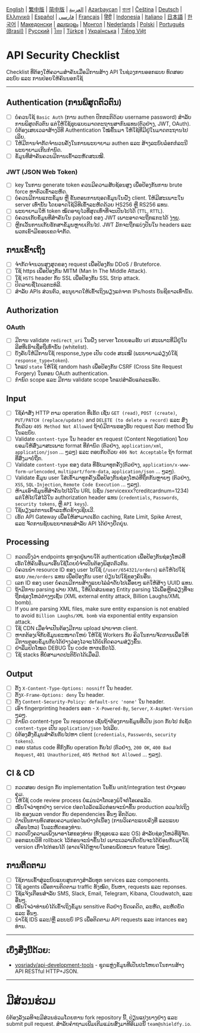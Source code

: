 [English](./README.md) | [繁中版](./README-tw.md) | [简中版](./README-zh.md) | [العربية](./README-ar.md) | [Azərbaycan](./README-az.md) | [বাংলা](./README-bn.md) | [Čeština](./README-cs.md) | [Deutsch](./README-de.md) | [Ελληνικά](./README-el.md) | [Español](./README-es.md) | [فارسی](./README-fa.md) | [Français](./README-fr.md) | [हिंदी](./README-hi.md) | [Indonesia](./README-id.md) | [Italiano](./README-it.md) | [日本語](./README-ja.md) | [한국어](./README-ko.md) | [Македонски](./README-mk.md) | [മലയാളം](./README-ml.md) | [Монгол](./README-mn.md) | [Nederlands](./README-nl.md) | [Polski](./README-pl.md) | [Português (Brasil)](./README-pt_BR.md) | [Русский](./README-ru.md) | [ไทย](./README-th.md) | [Türkçe](./README-tr.md) | [Українська](./README-uk.md) | [Tiếng Việt](./README-vi.md)

# API Security Checklist

Checklist ທີ່ຕ້ອງໃຫ້ຄວາມສຳຄັນເມື່ອມີການສ້າງ API ໃນຊ່ວງການອອກແບບ ທົດສອບລະບົບ ແລະ ການປ່ອຍໃຫ້ຄົນນອກໃຊ້

---

## Authentication (ການພິສູດຕົວຕົນ)

- [ ] ບໍ່ຄວນໃຊ້ `Basic Auth` (ການ authen ປົກກະຕິດ້ວຍ username password) ສຳລັບການພິສູດຕົວຕົນ ແຕ່ໃຫ້ໃຊ້ຮູບແບບມາດຕະຖານສາກົນແທນ(ຕົວຢ່າງ, JWT, OAuth).
- [ ] ບໍ່ຕ້ອງເສຍເວລາສ້າງວິທີ Authentication ໃໝ່ຂຶ້ນມາ ໃຫ້ໃຊ້ທີ່ມີຢູ່ໃນມາດຕະຖານໄປເລີຍ.
- [ ] ໃຫ້ມີການຈຳກັດຈຳນວນຄັ້ງໃນການພະຍາຍາມ authen ແລະ ສ້າງລະບົບລ໋ອກກໍລະນີພະຍາຍາມເກີນກຳນົດ.
- [ ] ຂໍ້ມູນທີ່ສຳຄັນຄວນມີການເຂົ້າລະຫັດສະເໝີ.

### JWT (JSON Web Token)

- [ ] key ໃນການ generate token ຄວນມີຄວາມສັບຊ້ອນສູງ ເພື່ອປ້ອງກັນການ brute force ຫາຕົວເຂົ້າລະຫັດ.
- [ ] ບໍ່ຄວນມີການແກະຂໍ້ມູນ ຫຼື ຂັ້ນຕອນການຖອດຂໍ້ມູນໃນຝັ່ງ client. ໃຫ້ມີສະເພາະໃນ server ເທົ່ານັ້ນ ໂດຍອາດໃຊ້ວິທີເຂົ້າລະຫັດດ້ວຍ HS256 ຫຼື RS256 ແທນ.
- [ ] ພະຍາຍາມໃຫ້ token ໝົດອາຍຸໄວທີ່ສຸດເທົ່າທີ່ຈະເປັນໄປໄດ້ (`TTL`, `RTTL`).
- [ ] ບໍ່ຄວນເກັບຂໍ້ມູນທີ່ສຳຄັນໃນ payload ຂອງ JWT ເພາະອາດຈະຖືກແກະໄດ້ [ງ່າຍ](https://jwt.io/#debugger-io).
- [ ] ຫຼີກເວັ້ນການເກັບຮັກສາຂໍ້ມູນຫຼາຍເກີນໄປ. JWT ມັກຈະຖືກແບ່ງປັນໃນ headers ແລະພວກເຂົາມີຂອບເຂດຈໍາກັດ.

## ການເຂົ້າເຖິງ

- [ ] ຈຳກັດຈຳນວນສູງສຸດຂອງ request ເພື່ອປ້ອງກັນ DDoS / Bruteforce.
- [ ] ໃຊ້ https ເພື່ອປ້ອງກັນ MITM (Man In The Middle Attack).
- [ ] ໃຊ້ `HSTS` header ກັບ SSL ເພື່ອປ້ອງກັນ SSL Strip attack.
- [ ] ປິດລາຍຊື່ໄດເລກະທໍລີ.
- [ ] ສໍາລັບ APIs ສ່ວນຕົວ, ອະນຸຍາດໃຫ້ເຂົ້າເຖິງພຽງແຕ່ຈາກ IPs/hosts ບັນຊີຂາວເທົ່ານັ້ນ.

## Authorization

### OAuth

- [ ] ມີການ validate `redirect_uri` ໃນຝັ່ງ server ໂດຍຍອມຮັບ uri ສະເພາະທີ່ມີຢູ່ໃນລີສທີ່ເຮົາເຊື່ອຖືເທົ່ານັ້ນ (whitelist).
- [ ] ບັງຄັບໃຫ້ມີການໃຊ້ response_type ເປັນ code ສະເໝີ (ພະຍາຍາມລ່ຽງບໍ່ໃຊ້ `response_type=token`).
- [ ] ໂຕແປ `state` ໃຫ້ໃຊ້ random hash ເພື່ອປ້ອງກັນ CSRF (Cross Site Request Forgery) ໃນຕອນ OAuth authentication.
- [ ] ກຳນົດ scope ແລະ ມີການ validate scope ໂຕແປສຳລັບແຕ່ລະແອັບ.

## Input

- [ ] ໃຊ້ຄຳສັ່ງ HTTP ຕາມ operation ທີ່ເຮັດ ເຊັ່ນ `GET (read)`, `POST (create)`, `PUT/PATCH (replace/update)` and `DELETE (to delete a record)` ແລະ ສົ່ງກັບດ້ວຍ `405 Method Not Allowed` ຖ້າບໍ່ມີການຮອງຮັບ request ດ້ວຍ method ນັ້ນໃນລະບົບ.
- [ ] Validate `content-type` ໃນ header ຂາ request (Content Negotiation) ໂດຍຍອມໃຫ້ສົ່ງມາສະເພາະ format ທີ່ກຳນົດ (ຕົວຢ່າງ, `application/xml`, `application/json` ... ໆລໆ) ແລະ ຕອບກັບດ້ວຍ `406 Not Acceptable` ຖ້າ format ທີ່ສົ່ງມາບໍ່ຖືກ.
- [ ] Validate `content-type` ຂອງ data ທີ່ຮັບມາທຸກຄັ້ງ(ຕົວຢ່າງ, `application/x-www-form-urlencoded`, `multipart/form-data`, `application/json` ... ໆລໆ).
- [ ] Validate ຂໍ້ມູນ user ໃສ່ເຂົ້າມາທຸກຄັ້ງເພື່ອປ້ອງກັນຊ່ອງໂຫວ່ທີ່ຖືກກັນຫຼາຍໆ (ຕົວຢ່າງ, `XSS`, `SQL-Injection`, `Remote Code Execution` ... ໆລໆ).
- [ ] ຫ້າມເອົາຂໍ້ມູນທີ່ສຳຄັນໄປໄວ້ໃນ URL (ເຊັ່ນ /servicexxx?creditcardnum=1234) ແຕ່ໃຫ້ໄປໃສ່ໄວ້ໃນ authorization header ແທນ (`credentials`, `Passwords`, `security tokens`, ຫຼື `API keys`).
- [ ] ໃຊ້ພຽງແຕ່ການເຂົ້າລະຫັດຂ້າງເຊີບເວີ.
- [ ] ເຮັດ API Gateway ເພື່ອໃຫ້ສາມາດເຮັດ caching, Rate Limit, Spike Arrest, ແລະ ຈັດການຊັບພະຍາກອນສຳລັບ API ໄດ້ຢ່າງຍືດຍຸ່ນ.

## Processing

- [ ] ກວດເບິ່ງວ່າ endpoints ທຸກຈຸດຢູ່ພາຍໃຕ້ authentication ເພື່ອປ້ອງກັນຊ່ອງໂຫວ່ທີ່ເຮັດໃຫ້ຄົນອື່ນມາເອີ້ນໃຊ້ໂດຍບໍ່ຈຳເປັນຕ້ອງພິສູດຕົວຕົນ.
- [ ] ບໍ່ຄວນນຳ resource ID ຂອງ user ໄປໃຊ້ (`/user/654321/orders`) ແຕ່ໃຫ້ໄປໃຊ້ແບບ `/me/orders` ແທນ ເພື່ອປ້ອງກັນ user ປ່ຽນໄປໃຊ້ຂອງຄົນອື່ນ.
- [ ] ເລກ ID ຂອງ user ບໍ່ຄວນມີການສ້າງແບບໄລ່ລຳດັບໄປເລື້ອຍໆ ແຕ່ໃຫ້ສ້າງ UUID ແທນ.
- [ ] ຖ້າມີການ parsing ຟາຍ XML, ໃຫ້ປິດສ່ວນຂອງ Entity parsing ໄວ້ເພື່ອຫຼີກລ່ຽງທີ່ຈະຖືກຊ່ອງໂຫວ່ຕ່າງໆເຊັ່ນ (XML external entity attack, Billion Laughs/XML bomb).
- [ ] If you are parsing XML files, make sure entity expansion is not enabled to avoid `Billion Laughs/XML bomb` via exponential entity expansion attack.
- [ ] ໃຊ້ CDN ເມື່ອຈຳເປັນຕ້ອງມີການ upload ຟາຍຈາກ client.
- [ ] ຫາກຕ້ອງເຈິກັບຂໍ້ມູນຂະໜາດໃຫຍ່ ໃຫ້ໃຊ້ Workers ກັບ ຄິວໃນການຈັດການເພື່ອໃຫ້ມີການຕອບຂໍ້ມູນກັບໄດ້ຢ່າງວ່ອງໄວຈະໄດ້ບໍ່ເກີດຄວາມສ່ຽງຂຶ້ນ.
- [ ] ຢ່າລືມປິດໂໝດ DEBUG ໃນ code ຫາກເຮັດໄວ້.
- [ ] ໃຊ້ stacks ທີ່ບໍ່ສາມາດປະຕິບັດໄດ້ເມື່ອມີ.

## Output

- [ ] ຕັ້ງ `X-Content-Type-Options: nosniff` ໃນ header.
- [ ] ຕັ້ງ`X-Frame-Options: deny` ໃນ header.
- [ ] ຕັ້ງ `Content-Security-Policy: default-src 'none'` ໃນ header.
- [ ] ເອົາ fingerprinting headers ອອກ - `X-Powered-By`, `Server`, `X-AspNet-Version` ໆລໆ.
- [ ] ກຳນົດ content-type ໃນ response ເຊັ່ນຖ້າຕ້ອງການຂໍ້ມູນທີ່ເປັນ json ກັບໄປ ກໍເຊັດ `content-type` ເປັນ `application/json` ໄປເລີຍ.
- [ ] ບໍ່ຕ້ອງສົ່ງຂໍ້ມູນສຳຄັນກັບໄປຫາ client (`credentials`, `Passwords`, `security tokens`).
- [ ] ຕອບ status code ທີ່ກົງກັບ operation ກັບໄປ (ຕົວຢ່າງ, `200 OK`, `400 Bad Request`, `401 Unauthorized`, `405 Method Not Allowed` ... ໆລໆ).

## CI & CD

- [ ] ກວດສອບ design ກັບ implementation ໃນຂັ້ນ unit/integration test ຢ່າງຄອບຄຸມ.
- [ ] ໃຫ້ໃຊ້ code review process ບໍ່ແມ່ນວ່າໂຕເອງພໍໃຈກໍໂອເຄແລ້ວ.
- [ ] ໝັ້ນໃຈວ່າທຸກຢ່າງ service ປອດໄວລັດແລ້ວກ່ອນຈະນຳຂຶ້ນ production ລວມໄປເຖິງ lib ຂອງພວກ vendor ກັບ dependencies ອື່ນໆ ອີກດ້ວຍ.
- [ ] ດໍາເນີນການທົດສອບຄວາມປອດໄພຢ່າງຕໍ່ເນື່ອງ (ການວິເຄາະແບບຄົງທີ່ ແລະແບບເຄື່ອນໄຫວ) ໃນລະຫັດຂອງທ່ານ.
- [ ] ກວດເບິ່ງຄວາມເພິ່ງພາອາໄສຂອງທ່ານ (ທັງຊອບແວ ແລະ OS) ສໍາລັບຊ່ອງໂຫວ່ທີ່ຮູ້ຈັກ.
- [ ] ອອກແບບວິທີ rollback ໄວ້ກ່ອນຈະນຳຂຶ້ນໄປ ເພາະເວລາເກີດບັນຈະໄດ້ຍ້ອນກັບມາໃຊ້ version ເກົ່າໄປກ່ອນໄດ້ (ອາດເຈິໄດ້ຫຼາຍໃນຕອນພັດທະນາ feature ໃໝ່ໆ).

## ການຕິດຕາມ

- [ ] ໃຊ້ການເຂົ້າສູ່ລະບົບແບບສູນກາງສຳລັບທຸກ services ແລະ components.
- [ ] ໃຊ້ agents ເພື່ອການຕິດຕາມ traffic ທັງໝົດ, ບັນຫາ, requests ແລະ reponses.
- [ ] ໃຊ້ແຈ້ງເຕືອນສຳລັບ SMS, Slack, Email, Telegram, Kibana, Cloudwatch, ແລະ ອື່ນໆ.
- [ ] ໝັ້ນໃຈວ່າທ່ານບໍ່ໄດ້ເຂົ້າເຖິງຂໍ້ມູນ sensitive ຕົວຢ່າງ ບັດເຄດິດ, ລະຫັດ, ລະຫັດບັດ ແລະ ອື່ນໆ.
- [ ] ນຳໃຊ້ IDS ແລະ/ຫຼື ລະບະບົ IPS ເພື່ອຕິດຕາມ API requests ແລະ intances ຂອງທ່ານ.

---

## ເບິ່ງສິ່ງນີ້ດ້ວຍ:

- [yosriady/api-development-tools](https://github.com/yosriady/api-development-tools) - ຊຸດແຫຼ່ງຂໍ້ມູນທີ່ເປັນປະໂຫຍດໃນການສ້າງ API RESTful HTTP+JSON.

---

# ມີສ່ວນຮ່ວມ

ບໍ່ຕ້ອງລັງເລທີຈະມີສ່ວນຮ່ວມໂດຍການ fork repository ນີ້, ປ່ຽນແປງບາງຢ່າງ ແລະ submit pull request. ສຳລັບຄຳຖາມເພີ່ມເຕີມແມ່ນສົ່ງມາທີອີເມວນີ້ `team@shieldfy.io`.
